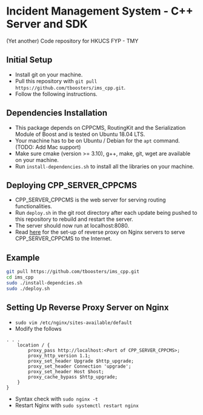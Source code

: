 # Incident Management System - C++ Server and SDK

(Yet another) Code repository for HKUCS FYP - TMY

## Initial Setup
* Install git on your machine.
* Pull this repository with ```git pull https://github.com/tboosters/ims_cpp.git```.
* Follow the following instructions.

## Dependencies Installation
* This package depends on CPPCMS, RoutingKit and the Serialization Module of Boost and is tested on Ubuntu 18.04 LTS.
* Your machine has to be on Ubuntu / Debian for the ```apt``` command. (TODO: Add Mac support)
* Make sure cmake (version >= 3.10), g++, make, git, wget are available on your machine.
* Run ```install-dependencies.sh``` to install all the libraries on your machine.

## Deploying CPP_SERVER_CPPCMS
* CPP_SERVER_CPPCMS is the web server for serving routing functionalities.
* Run ```deploy.sh``` in the git root directory after each update being pushed to this repository to rebuild and restart the server.
* The server should now run at localhost:8080.
* Read [here](https://www.digitalocean.com/community/tutorials/how-to-set-up-a-node-js-application-for-production-on-ubuntu-16-04#set-up-nginx-as-a-reverse-proxy-server) for the set-up of reverse proxy on Nginx servers to serve CPP_SERVER_CPPCMS to the Internet.

## Example
```bash
git pull https://github.com/tboosters/ims_cpp.git
cd ims_cpp
sudo ./install-dependcies.sh
sudo ./deploy.sh
```

## Setting Up Reverse Proxy Server on Nginx
* ```sudo vim /etc/nginx/sites-available/default```
* Modify the follows
```
. . .
    location / {
        proxy_pass http://localhost:<Port of CPP_SERVER_CPPCMS>;
        proxy_http_version 1.1;
        proxy_set_header Upgrade $http_upgrade;
        proxy_set_header Connection 'upgrade';
        proxy_set_header Host $host;
        proxy_cache_bypass $http_upgrade;
    }
}
```
* Syntax check with ```sudo nginx -t```
* Restart Nginx with ```sudo systemctl restart nginx```
